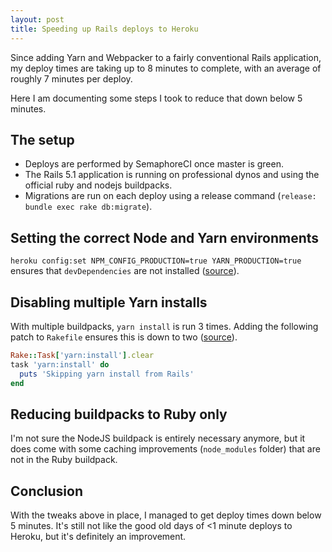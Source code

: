 ```yaml
---
layout: post
title: Speeding up Rails deploys to Heroku
---
```


Since adding Yarn and Webpacker to a fairly conventional Rails application, my
deploy times are taking up to 8 minutes to complete, with an average of roughly
7 minutes per deploy.

Here I am documenting some steps I took to reduce that down below 5 minutes.

## The setup

- Deploys are performed by SemaphoreCI once master is green.
- The Rails 5.1 application is running on professional dynos and using the
    official ruby and nodejs buildpacks.
- Migrations are run on each deploy using a release command (`release: bundle
    exec rake db:migrate`).

## Setting the correct Node and Yarn environments

`heroku config:set NPM_CONFIG_PRODUCTION=true YARN_PRODUCTION=true` ensures that
`devDependencies` are not installed
([source](https://devcenter.heroku.com/articles/nodejs-support#package-installation)).

## Disabling multiple Yarn installs

With multiple buildpacks, `yarn install` is run 3 times. Adding the following patch
to `Rakefile` ensures this is down to two
([source](https://github.com/heroku/heroku-buildpack-ruby/issues/654)).

```ruby
Rake::Task['yarn:install'].clear
task 'yarn:install' do
  puts 'Skipping yarn install from Rails'
end
```

## Reducing buildpacks to Ruby only

I'm not sure the NodeJS buildpack is entirely necessary anymore, but it does
come with some caching improvements (`node_modules` folder) that are not in the
Ruby buildpack.

## Conclusion

With the tweaks above in place, I managed to get deploy times down below 5
minutes. It's still not like the good old days of <1 minute deploys to Heroku,
but it's definitely an improvement.
